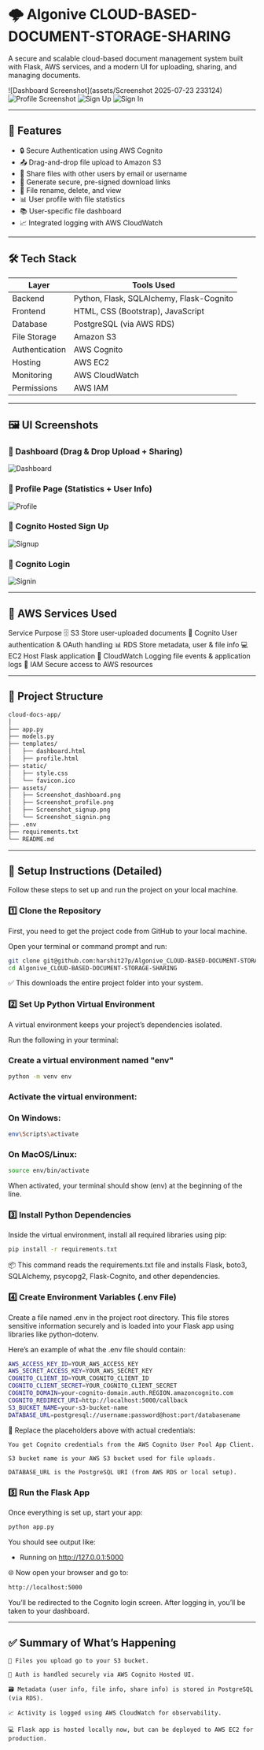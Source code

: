 # 🌩️ Algonive CLOUD-BASED-DOCUMENT-STORAGE-SHARING

A secure and scalable cloud-based document management system built with Flask, AWS services, and a modern UI for uploading, sharing, and managing documents.

![Dashboard Screenshot](assets/Screenshot 2025-07-23 233124)
![Profile Screenshot](assets/Screenshot_profile.png)
![Sign Up](assets/Screenshot_signup.png)
![Sign In](assets/Screenshot_signin.png)

---

## 🚀 Features

- 🔒 Secure Authentication using AWS Cognito
- 📤 Drag-and-drop file upload to Amazon S3
- 👥 Share files with other users by email or username
- 🔐 Generate secure, pre-signed download links
- 🧾 File rename, delete, and view
- 📊 User profile with file statistics
- 📚 User-specific file dashboard
- 📈 Integrated logging with AWS CloudWatch

---

## 🛠️ Tech Stack

| Layer          | Tools Used                                 |
|----------------|---------------------------------------------|
| Backend        | Python, Flask, SQLAlchemy, Flask-Cognito    |
| Frontend       | HTML, CSS (Bootstrap), JavaScript           |
| Database       | PostgreSQL (via AWS RDS)                    |
| File Storage   | Amazon S3                                   |
| Authentication | AWS Cognito                                 |
| Hosting        | AWS EC2                                     |
| Monitoring     | AWS CloudWatch                              |
| Permissions    | AWS IAM                                     |

---

## 🖼️ UI Screenshots

### 📂 Dashboard (Drag & Drop Upload + Sharing)
![Dashboard](assets/Screenshot_dashboard.png)

### 👤 Profile Page (Statistics + User Info)
![Profile](assets/Screenshot_profile.png)

### 🔐 Cognito Hosted Sign Up
![Signup](assets/Screenshot_signup.png)

### 🔑 Cognito Login
![Signin](assets/Screenshot_signin.png)

---
## 🧠 AWS Services Used
Service	Purpose
🗄️ S3	Store user-uploaded documents
🧠 Cognito	User authentication & OAuth handling
📊 RDS	Store metadata, user & file info
💻 EC2	Host Flask application
📜 CloudWatch	Logging file events & application logs
🔐 IAM	Secure access to AWS resources

---
## 📁 Project Structure
```bash
cloud-docs-app/
│
├── app.py
├── models.py
├── templates/
│   ├── dashboard.html
│   ├── profile.html
├── static/
│   ├── style.css
│   └── favicon.ico
├── assets/
│   ├── Screenshot_dashboard.png
│   ├── Screenshot_profile.png
│   ├── Screenshot_signup.png
│   └── Screenshot_signin.png
├── .env
├── requirements.txt
└── README.md
```

---
## 🔧 Setup Instructions (Detailed)

Follow these steps to set up and run the project on your local machine.
### 1️⃣ Clone the Repository

First, you need to get the project code from GitHub to your local machine.

Open your terminal or command prompt and run:
```bash
git clone git@github.com:harshit27p/Algonive_CLOUD-BASED-DOCUMENT-STORAGE-SHARING.git
cd Algonive_CLOUD-BASED-DOCUMENT-STORAGE-SHARING
```
✅ This downloads the entire project folder into your system.

### 2️⃣ Set Up Python Virtual Environment

A virtual environment keeps your project’s dependencies isolated.

Run the following in your terminal:

### Create a virtual environment named "env"
```bash
python -m venv env
```
### Activate the virtual environment:
### On Windows:
```bash
env\Scripts\activate
```
### On MacOS/Linux:
```bash
source env/bin/activate
```
When activated, your terminal should show (env) at the beginning of the line.

### 3️⃣ Install Python Dependencies

Inside the virtual environment, install all required libraries using pip:
```bash
pip install -r requirements.txt
```
📦 This command reads the requirements.txt file and installs Flask, boto3, SQLAlchemy, psycopg2, Flask-Cognito, and other dependencies.

### 4️⃣ Create Environment Variables (.env File)

Create a file named .env in the project root directory. This file stores sensitive information securely and is loaded into your Flask app using libraries like python-dotenv.

Here’s an example of what the .env file should contain:
```bash
AWS_ACCESS_KEY_ID=YOUR_AWS_ACCESS_KEY
AWS_SECRET_ACCESS_KEY=YOUR_AWS_SECRET_KEY
COGNITO_CLIENT_ID=YOUR_COGNITO_CLIENT_ID
COGNITO_CLIENT_SECRET=YOUR_COGNITO_CLIENT_SECRET
COGNITO_DOMAIN=your-cognito-domain.auth.REGION.amazoncognito.com
COGNITO_REDIRECT_URI=http://localhost:5000/callback
S3_BUCKET_NAME=your-s3-bucket-name
DATABASE_URL=postgresql://username:password@host:port/databasename
```
🔐 Replace the placeholders above with actual credentials:

    You get Cognito credentials from the AWS Cognito User Pool App Client.

    S3 bucket name is your AWS S3 bucket used for file uploads.

    DATABASE_URL is the PostgreSQL URI (from AWS RDS or local setup).

### 5️⃣ Run the Flask App

Once everything is set up, start your app:
```bash
python app.py
```
You should see output like:

 * Running on http://127.0.0.1:5000

🌐 Now open your browser and go to:
```bash
http://localhost:5000
```
You’ll be redirected to the Cognito login screen. After logging in, you’ll be taken to your dashboard.

---
## ✅ Summary of What’s Happening

    📂 Files you upload go to your S3 bucket.

    🧑 Auth is handled securely via AWS Cognito Hosted UI.

    🗃️ Metadata (user info, file info, share info) is stored in PostgreSQL (via RDS).

    📈 Activity is logged using AWS CloudWatch for observability.

    💻 Flask app is hosted locally now, but can be deployed to AWS EC2 for production.






